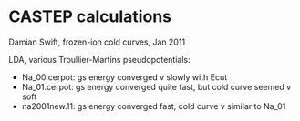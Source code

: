# CASTEP calculations
Damian Swift, frozen-ion cold curves, Jan 2011

LDA, various Troullier-Martins pseudopotentials:
- Na_00.cerpot: gs energy converged v slowly with Ecut
- Na_01.cerpot: gs energy converged quite fast, but cold curve seemed v soft
- na2001new.11: gs energy converged fast; cold curve v similar to Na_01
